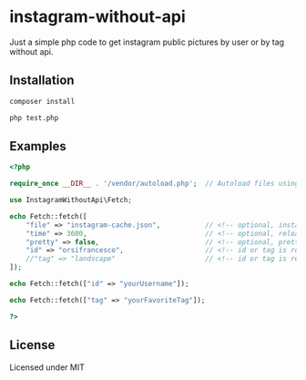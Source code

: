 # instagram-without-api

Just a simple php code to get instagram public pictures by user or by tag without api.

## Installation

```bash
composer install

php test.php
```

## Examples

```php
<?php

require_once __DIR__ . '/vendor/autoload.php';	// Autoload files using Composer autoload

use InstagramWithoutApi\Fetch;

echo Fetch::fetch([
	"file" => "instagram-cache.json",			// <!-- optional, instagram-cache.json is by default
	"time" => 3600,								// <!-- optional, reload contents after 3600 seconds by default
	"pretty" => false,							// <!-- optional, prettyfy json true/false
	"id" => "orsifrancesco",					// <!-- id or tag is required
	//"tag" => "landscape"						// <!-- id or tag is required
]);

echo Fetch::fetch(["id" => "yourUsername"]); 

echo Fetch::fetch(["tag" => "yourFavoriteTag"]);

?>
```

## License

Licensed under MIT